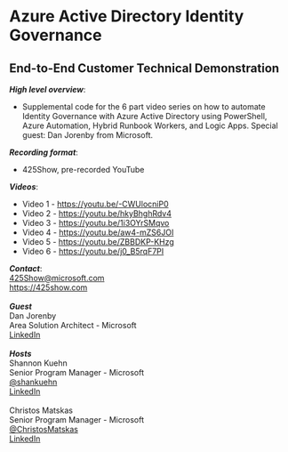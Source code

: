 # Azure Active Directory Identity Governance
## End-to-End Customer Technical Demonstration
***High level overview***:
- Supplemental code for the 6 part video series on how to automate Identity Governance with Azure Active Directory using PowerShell, Azure Automation, Hybrid Runbook Workers, and Logic Apps. Special guest: Dan Jorenby from Microsoft.

***Recording format***:
- 425Show, pre-recorded YouTube

***Videos***:
- Video 1 - https://youtu.be/-CWUlocniP0
- Video 2 - https://youtu.be/hkyBhghRdv4
- Video 3 - https://youtu.be/1i3OYrSMqvo
- Video 4 - https://youtu.be/aw4-mZS6JOI
- Video 5 - https://youtu.be/ZBBDKP-KHzg
- Video 6 - https://youtu.be/j0_B5rqF7PI

***Contact***:
<br>425Show@microsoft.com
<br>https://425show.com
<br><br>
***Guest***
<br>Dan Jorenby
<br>Area Solution Architect - Microsoft
<br>[LinkedIn](https://www.linkedin.com/in/dan-jorenby-6023b88/)
<br><br>
***Hosts***
<br>Shannon Kuehn
<br>Senior Program Manager - Microsoft
<br>[@shankuehn](https://twitter.com/shankuehn)
<br>[LinkedIn](https://www.linkedin.com/in/shannonkuehn/)
<br><br>
Christos Matskas
<br>Senior Program Manager - Microsoft
<br>[@ChristosMatskas](https://twitter.com/ChristosMatskas)
<br>[LinkedIn](https://www.linkedin.com/in/christosmatskas/)

